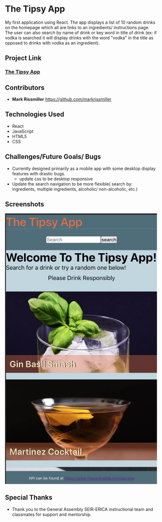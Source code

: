 # The Tipsy App

My first application using React. The app displays a list of 10 random drinks on the homepage which all are links to an ingredients/ instructions page. The user can also search by name of drink or key word in title of drink (ex: if vodka is searched it will display drinks with the word "vodka" in the title as opposed to drinks with vodka as an ingredient).


## Project Link
### [The Tipsy App](https://markrissmiller.github.io/The-Tipsy-App/)


## Contributors
* **Mark Rissmiller** https://github.com/markrissmiller


## Technologies Used
* React
* JavaScript
* HTML5
* CSS



## Challenges/Future Goals/ Bugs
* Currently designed primarily as a mobile app with some desktop display features with drastic bugs. 
    * update css to be desktop responsive 
* Update the search navigation to be more flexible( search by: ingredients, multiple ingredients, alcoholic/ non-alcoholic, etc.)


## Screenshots
  ![image description](./images/screenShot1.png)


## Special Thanks
* Thank you to the General Assembly SEIR-ERICA instructional team and classmates for support and mentorship. 